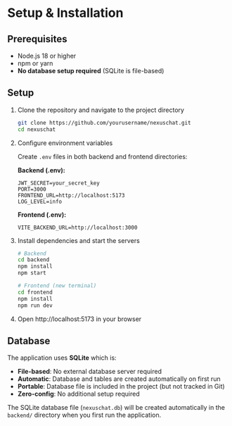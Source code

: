 # Setup & Installation

## Prerequisites
- Node.js 18 or higher
- npm or yarn
- **No database setup required** (SQLite is file-based)

## Setup

1. Clone the repository and navigate to the project directory
   ```bash
   git clone https://github.com/yourusername/nexuschat.git
   cd nexuschat
   ```

2. Configure environment variables
   
   Create `.env` files in both backend and frontend directories:
   
   **Backend (.env):**
   ```
   JWT_SECRET=your_secret_key
   PORT=3000
   FRONTEND_URL=http://localhost:5173
   LOG_LEVEL=info
   ```
   
   **Frontend (.env):**
   ```
   VITE_BACKEND_URL=http://localhost:3000
   ```

3. Install dependencies and start the servers
   ```bash
   # Backend
   cd backend
   npm install
   npm start
   
   # Frontend (new terminal)
   cd frontend
   npm install
   npm run dev
   ```

4. Open http://localhost:5173 in your browser

## Database

The application uses **SQLite** which is:
- **File-based**: No external database server required
- **Automatic**: Database and tables are created automatically on first run
- **Portable**: Database file is included in the project (but not tracked in Git)
- **Zero-config**: No additional setup required

The SQLite database file (`nexuschat.db`) will be created automatically in the `backend/` directory when you first run the application. 